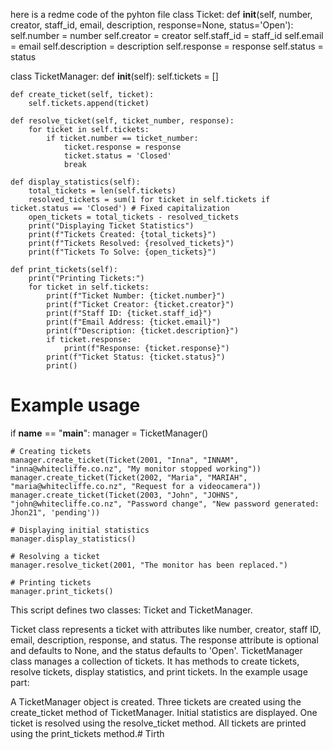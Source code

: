 here is a redme code of the pyhton file
class Ticket:
    def __init__(self, number, creator, staff_id, email, description, response=None, status='Open'):
        self.number = number
        self.creator = creator
        self.staff_id = staff_id
        self.email = email
        self.description = description
        self.response = response
        self.status = status

class TicketManager:
    def __init__(self):
        self.tickets = []
    
    def create_ticket(self, ticket):
        self.tickets.append(ticket)
    
    def resolve_ticket(self, ticket_number, response):
        for ticket in self.tickets:
            if ticket.number == ticket_number:
                ticket.response = response
                ticket.status = 'Closed'
                break
    
    def display_statistics(self):
        total_tickets = len(self.tickets)
        resolved_tickets = sum(1 for ticket in self.tickets if ticket.status == 'Closed') # Fixed capitalization
        open_tickets = total_tickets - resolved_tickets
        print("Displaying Ticket Statistics")
        print(f"Tickets Created: {total_tickets}")
        print(f"Tickets Resolved: {resolved_tickets}")
        print(f"Tickets To Solve: {open_tickets}")
    
    def print_tickets(self):
        print("Printing Tickets:")
        for ticket in self.tickets:
            print(f"Ticket Number: {ticket.number}")
            print(f"Ticket Creator: {ticket.creator}")
            print(f"Staff ID: {ticket.staff_id}")
            print(f"Email Address: {ticket.email}")
            print(f"Description: {ticket.description}")
            if ticket.response:
                print(f"Response: {ticket.response}")
            print(f"Ticket Status: {ticket.status}")
            print()

# Example usage
if __name__ == "__main__":
    manager = TicketManager()

    # Creating tickets
    manager.create_ticket(Ticket(2001, "Inna", "INNAM", "inna@whitecliffe.co.nz", "My monitor stopped working"))
    manager.create_ticket(Ticket(2002, "Maria", "MARIAH", "maria@whitecliffe.co.nz", "Request for a videocamera"))
    manager.create_ticket(Ticket(2003, "John", "JOHNS", "john@whitecliffe.co.nz", "Password change", "New password generated: Jhon21", 'pending'))

    # Displaying initial statistics
    manager.display_statistics()

    # Resolving a ticket
    manager.resolve_ticket(2001, "The monitor has been replaced.")

    # Printing tickets
    manager.print_tickets()
This script defines two classes: Ticket and TicketManager.

Ticket class represents a ticket with attributes like number, creator, staff ID, email, description, response, and status. The response attribute is optional and defaults to None, and the status defaults to 'Open'.
TicketManager class manages a collection of tickets. It has methods to create tickets, resolve tickets, display statistics, and print tickets.
In the example usage part:

A TicketManager object is created.
Three tickets are created using the create_ticket method of TicketManager.
Initial statistics are displayed.
One ticket is resolved using the resolve_ticket method.
All tickets are printed using the print_tickets method.# Tirth
